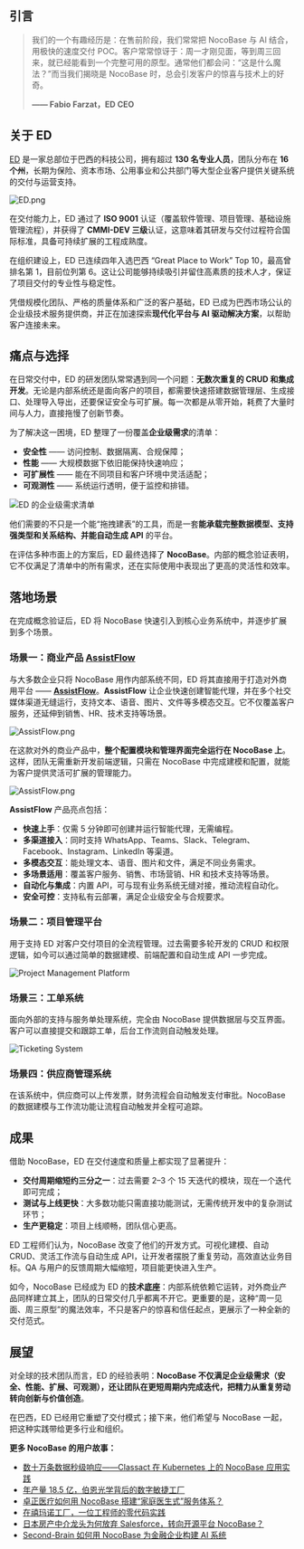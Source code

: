 ## 引言

> 我们的一个有趣经历是：在售前阶段，我们常常把 NocoBase 与 AI 结合，用极快的速度交付 POC。客户常常惊讶于：周一才刚见面，等到周三回来，就已经能看到一个完整可用的原型。通常他们都会问：“这是什么魔法？”而当我们揭晓是 NocoBase 时，总会引发客户的惊喜与技术上的好奇。
>
> **—— Fabio Farzat，ED CEO**

## 关于 ED

[ED](https://ed.dev.br) 是一家总部位于巴西的科技公司，拥有超过 **130 名专业人员**，团队分布在 **16 个州**，长期为保险、资本市场、公用事业和公共部门等大型企业客户提供关键系统的交付与运营支持。

![ED.png](https://static-docs.nocobase.com/ED-nvmw2z.png)

在交付能力上，ED 通过了 **ISO 9001** 认证（覆盖软件管理、项目管理、基础设施管理流程），并获得了 **CMMI-DEV 三级**认证，这意味着其研发与交付过程符合国际标准，具备可持续扩展的工程成熟度。

在组织建设上，ED 已连续四年入选巴西 “Great Place to Work” Top 10，最高曾排名第 1，目前位列第 6。这让公司能够持续吸引并留住高素质的技术人才，保证了项目交付的专业性与稳定性。

凭借规模化团队、严格的质量体系和广泛的客户基础，ED 已成为巴西市场公认的企业级技术服务提供商，并正在加速探索**现代化平台与 AI 驱动解决方案**，以帮助客户连接未来。

## 痛点与选择

在日常交付中，ED 的研发团队常常遇到同一个问题：**无数次重复的 CRUD 和集成开发**。无论是内部系统还是面向客户的项目，都需要快速搭建数据管理层、生成接口、处理导入导出，还要保证安全与可扩展。每一次都是从零开始，耗费了大量时间与人力，直接拖慢了创新节奏。

为了解决这一困境，ED 整理了一份覆盖**企业级需求**的清单：

* **安全性** —— 访问控制、数据隔离、合规保障；
* **性能** —— 大规模数据下依旧能保持快速响应；
* **可扩展性** —— 能在不同项目和客户环境中灵活适配；
* **可观测性** —— 系统运行透明，便于监控和排错。

![ED 的企业级需求清单](https://static-docs.nocobase.com/20250925-203405-9yxxuj.png)

他们需要的不只是一个能“拖拽建表”的工具，而是一套**能承载完整数据模型、支持强类型和关系结构、并能自动生成 API** 的平台。

在评估多种市面上的方案后，ED 最终选择了 **NocoBase**。内部的概念验证表明，它不仅满足了清单中的所有需求，还在实际使用中表现出了更高的灵活性和效率。

## 落地场景

在完成概念验证后，ED 将 NocoBase 快速引入到核心业务系统中，并逐步扩展到多个场景。

### **场景一：商业产品 [AssistFlow](https://assistflow.com.br/)**

与大多数企业只将 NocoBase 用作内部系统不同，ED 将其直接用于打造对外商用平台 —— **[AssistFlow](https://assistflow.com.br/)**。**AssistFlow** 让企业快速创建智能代理，并在多个社交媒体渠道无缝运行，支持文本、语音、图片、文件等多模态交互。它不仅覆盖客户服务，还延伸到销售、HR、技术支持等场景。

![AssistFlow.png](https://static-docs.nocobase.com/AssistFlow-e60x5d.png)

在这款对外的商业产品中，**整个配置模块和管理界面完全运行在 NocoBase 上**。这样，团队无需重新开发前端逻辑，只需在 NocoBase 中完成建模和配置，就能为客户提供灵活可扩展的管理能力。

![AssistFlow.png](https://static-docs.nocobase.com/AssistFlow2-vd4e8i.png)

**AssistFlow** 产品亮点包括：

* **快速上手**：仅需 5 分钟即可创建并运行智能代理，无需编程。
* **多渠道接入**：同时支持 WhatsApp、Teams、Slack、Telegram、Facebook、Instagram、LinkedIn 等渠道。
* **多模态交互**：能处理文本、语音、图片和文件，满足不同业务需求。
* **多场景适用**：覆盖客户服务、销售、市场营销、HR 和技术支持等场景。
* **自动化与集成**：内置 API，可与现有业务系统无缝对接，推动流程自动化。
* **安全可控**：支持私有云部署，满足企业级安全与合规要求。

### **场景二：项目管理平台**

用于支持 ED 对客户交付项目的全流程管理。过去需要多轮开发的 CRUD 和权限逻辑，如今可以通过简单的数据建模、前端配置和自动生成 API 一步完成。

![Project Management Platform](https://static-docs.nocobase.com/Project%20Management%20Platform-o3heh6.png)

### **场景三：工单系统**

面向外部的支持与服务单处理系统，完全由 NocoBase 提供数据层与交互界面。客户可以直接提交和跟踪工单，后台工作流则自动触发处理。

![Ticketing System](https://static-docs.nocobase.com/Ticketing%20System-a9un8k.png)

### **场景四：供应商管理系统**

在该系统中，供应商可以上传发票，财务流程会自动触发支付审批。NocoBase 的数据建模与工作流功能让流程自动触发并全程可追踪。

## 成果

借助 NocoBase，ED 在交付速度和质量上都实现了显著提升：

* **交付周期缩短约三分之一**：过去需要 2–3 个 15 天迭代的模块，现在一个迭代即可完成；
* **测试与上线更快**：大多数功能只需直接功能测试，无需传统开发中的复杂测试环节；
* **生产更稳定**：项目上线顺畅，团队信心更高。

ED 工程师们认为，NocoBase 改变了他们的开发方式。可视化建模、自动 CRUD、灵活工作流与自动生成 API，让开发者摆脱了重复劳动，高效直达业务目标。QA 与用户的反馈周期大幅缩短，项目能更快进入生产。

如今，NocoBase 已经成为 ED 的**技术底座**：内部系统依赖它运转，对外商业产品同样建立其上，团队的日常交付几乎都离不开它。更重要的是，这种“周一见面、周三原型”的魔法效率，不只是客户的惊喜和信任起点，更展示了一种全新的交付范式。

## 展望

对全球的技术团队而言，ED 的经验表明：**NocoBase 不仅满足企业级需求（安全、性能、扩展、可观测），还让团队在更短周期内完成迭代，把精力从重复劳动转向创新与价值创造**。

在巴西，ED 已经用它重塑了交付模式；接下来，他们希望与 NocoBase 一起，把这种实践带给更多行业和组织。

**更多 NocoBase 的用户故事：**

* [数十万条数据秒级响应——Classact 在 Kubernetes 上的 NocoBase 应用实践](https://www.nocobase.com/cn/blog/classact)
* [年产量 18.5 亿，伯恩光学背后的数字敏捷工厂](https://www.nocobase.com/cn/blog/bielcrystal)
* [卓正医疗如何用 NocoBase 搭建“家庭医生式”服务体系？](https://www.nocobase.com/cn/blog/distinct-healthcare)
* [在禧玛诺工厂，一位工程师的零代码实践](https://www.nocobase.com/cn/blog/shimano)
* [日本房产中介龙头为何放弃 Salesforce，转向开源平台 NocoBase？](https://www.nocobase.com/cn/blog/century-21)
* [Second-Brain 如何用 NocoBase 为金融企业构建 AI 系统](https://www.nocobase.com/cn/blog/second-brain)
